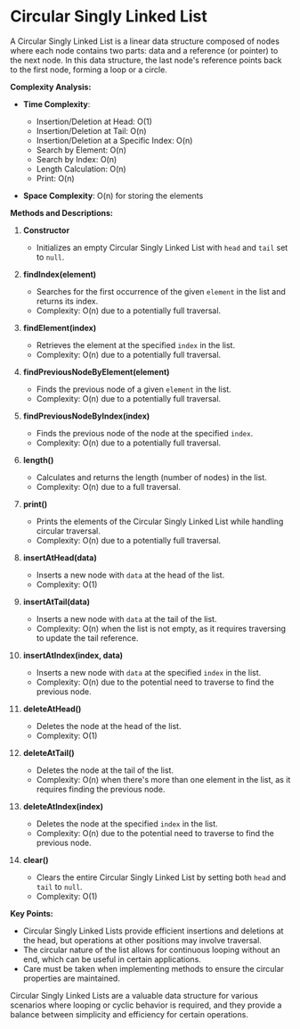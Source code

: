 
# Circular Singly Linked List

A Circular Singly Linked List is a linear data structure composed of nodes where each node contains two parts: data and a reference (or pointer) to the next node. In this data structure, the last node's reference points back to the first node, forming a loop or a circle.

**Complexity Analysis:**

- **Time Complexity**:
  - Insertion/Deletion at Head: O(1)
  - Insertion/Deletion at Tail: O(n)
  - Insertion/Deletion at a Specific Index: O(n)
  - Search by Element: O(n)
  - Search by Index: O(n)
  - Length Calculation: O(n)
  - Print: O(n)

- **Space Complexity**: O(n) for storing the elements

**Methods and Descriptions:**

1. **Constructor**
   - Initializes an empty Circular Singly Linked List with `head` and `tail` set to `null`.

2. **findIndex(element)**
   - Searches for the first occurrence of the given `element` in the list and returns its index.
   - Complexity: O(n) due to a potentially full traversal.

3. **findElement(index)**
   - Retrieves the element at the specified `index` in the list.
   - Complexity: O(n) due to a potentially full traversal.

4. **findPreviousNodeByElement(element)**
   - Finds the previous node of a given `element` in the list.
   - Complexity: O(n) due to a potentially full traversal.

5. **findPreviousNodeByIndex(index)**
   - Finds the previous node of the node at the specified `index`.
   - Complexity: O(n) due to a potentially full traversal.

6. **length()**
   - Calculates and returns the length (number of nodes) in the list.
   - Complexity: O(n) due to a full traversal.

7. **print()**
   - Prints the elements of the Circular Singly Linked List while handling circular traversal.
   - Complexity: O(n) due to a potentially full traversal.

8. **insertAtHead(data)**
   - Inserts a new node with `data` at the head of the list.
   - Complexity: O(1)

9. **insertAtTail(data)**
   - Inserts a new node with `data` at the tail of the list.
   - Complexity: O(n) when the list is not empty, as it requires traversing to update the tail reference.

10. **insertAtIndex(index, data)**
    - Inserts a new node with `data` at the specified `index` in the list.
    - Complexity: O(n) due to the potential need to traverse to find the previous node.

11. **deleteAtHead()**
    - Deletes the node at the head of the list.
    - Complexity: O(1)

12. **deleteAtTail()**
    - Deletes the node at the tail of the list.
    - Complexity: O(n) when there's more than one element in the list, as it requires finding the previous node.

13. **deleteAtIndex(index)**
    - Deletes the node at the specified `index` in the list.
    - Complexity: O(n) due to the potential need to traverse to find the previous node.

14. **clear()**
    - Clears the entire Circular Singly Linked List by setting both `head` and `tail` to `null`.
    - Complexity: O(1)

**Key Points:**

- Circular Singly Linked Lists provide efficient insertions and deletions at the head, but operations at other positions may involve traversal.
- The circular nature of the list allows for continuous looping without an end, which can be useful in certain applications.
- Care must be taken when implementing methods to ensure the circular properties are maintained.

Circular Singly Linked Lists are a valuable data structure for various scenarios where looping or cyclic behavior is required, and they provide a balance between simplicity and efficiency for certain operations.

